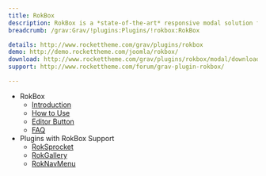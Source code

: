 ```yaml
---
title: RokBox
description: RokBox is a *state-of-the-art* responsive modal solution for Grav with support for images, videos, widgets and much more.
breadcrumb: /grav:Grav/!plugins:Plugins/!rokbox:RokBox

details: http://www.rockettheme.com/grav/plugins/rokbox
demo: http://demo.rockettheme.com/joomla/rokbox/
download: http://www.rockettheme.com/grav/plugins/rokbox/modal/downloads
support: http://www.rockettheme.com/forum/grav-plugin-rokbox/

---
```


* RokBox
    * [Introduction](INDEX.md)
    * [How to Use](how_to_use.md)
    * [Editor Button](editor_button.md)
    * [FAQ](faq.md)
* Plugins with RokBox Support
	* [RokSprocket](../roksprocket/)
	* [RokGallery](../rokgallery/)
	* [RokNavMenu](../roknavmenu/)
